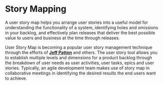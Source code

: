 # Story Mapping

A user story map helps you arrange user stories into a useful model for understanding the functionality of a system, identifying holes and omissions in your backlog, and effectively plan  releases that deliver the best possible value to users and business at the time through releases.

User Story Map is becoming a popular user story management technique through the efforts of [**Jeff Patton**](http://jpattonassociates.com/blog/) and others. The user story tool allows you to establish multiple levels and dimensions for a product backlog through the breakdown of user needs as user activities, user tasks, epics and user stories. Typically, an agile development team makes use of story map in collaborative meetings in identifying the desired results the end users want to achieve.


